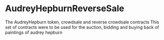 # AudreyHepburnReverseSale
The AudreyHepburn token, crowdsale and reverse crowdsale contracts
This set of contracts were to be used for the auction, bidding and buying back of paintings of audrey hepburn
